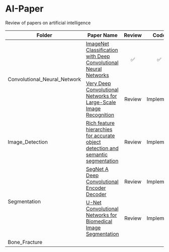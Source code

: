 # AI-Paper

Review of papers on artificial intelligence

<table>
  <thead>
    <tr>
      <th>Folder</th>
      <th>Paper Name</th>
      <th>Review</th>
      <th>Code</th>
    </tr>
  </thead>
  <tbody>
    <tr>
      <td rowspan="2">Convolutional_Neural_Network</td>
      <td><a href="#">ImageNet Classification with Deep Convolutional Neural Networks</a></td>
      <td><center>✅</center></td>
      <td><center>✅</center></td>
    </tr>
    <tr>
      <td><a href="#">Very Deep Convolutional Networks for Large-Scale Image Recognition</a></td>
      <td><center>Review</center></td>
      <td><center>Implement</center></td>
    </tr>
    <tr>
      <td>Image_Detection</td>
      <td><a href="#">Rich feature hierarchies for accurate object detection and semantic segmentation</a></td>
      <td><center>Review</center></td>
      <td><center>Implement</center></td>
    </tr>
    <tr>
      <td rowspan="2">Segmentation</td>
      <td><a href="#">SegNet A Deep Convolutional Encoder Decoder</a></td>
      <td><center>Review</center></td>
      <td><center>Implement</center></td>
    </tr>
    <tr>
      <td><a href="#">U-Net Convolutional Networks for Biomedical Image Segmentation</a></td>
      <td><center>Review</center></td>
      <td><center>Implement</center></td>
    </tr>
    <tr>
      <td>Bone_Fracture</td>
      <td></td>
      <td></td>
      <td></td>
    </tr>
  </tbody>
</table>
